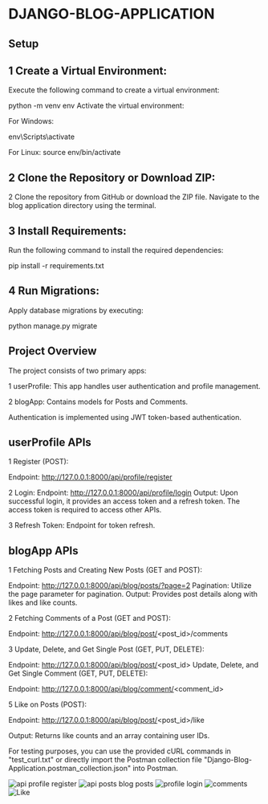 # DJANGO-BLOG-APPLICATION

## Setup

## 1 Create a Virtual Environment:

Execute the following command to create a virtual environment:

python -m venv env
Activate the virtual environment:

For Windows:

env\Scripts\activate

For Linux:
source env/bin/activate

## 2 Clone the Repository or Download ZIP:

2 Clone the repository from GitHub or download the ZIP file.
Navigate to the blog application directory using the terminal.

## 3 Install Requirements:

Run the following command to install the required dependencies:

pip install -r requirements.txt

## 4 Run Migrations:

Apply database migrations by executing:

python manage.py migrate

## Project Overview
The project consists of two primary apps:

1 userProfile: This app handles user authentication and profile management.

2 blogApp: Contains models for Posts and Comments.

Authentication is implemented using JWT token-based authentication.


## userProfile APIs
1 Register (POST):

Endpoint: http://127.0.0.1:8000/api/profile/register

2 Login:
Endpoint: http://127.0.0.1:8000/api/profile/login
Output: Upon successful login, it provides an access token and a refresh token. The access token is required to access other APIs.

3 Refresh Token:
Endpoint for token refresh.

## blogApp APIs
1 Fetching Posts and Creating New Posts (GET and POST):

Endpoint: http://127.0.0.1:8000/api/blog/posts/?page=2
Pagination: Utilize the page parameter for pagination.
Output: Provides post details along with likes and like counts.

2 Fetching Comments of a Post (GET and POST):

Endpoint: http://127.0.0.1:8000/api/blog/post/<post_id>/comments

3 Update, Delete, and Get Single Post (GET, PUT, DELETE):

Endpoint: http://127.0.0.1:8000/api/blog/post/<post_id>
Update, Delete, and Get Single Comment (GET, PUT, DELETE):

Endpoint: http://127.0.0.1:8000/api/blog/comment/<comment_id>

5 Like on Posts (POST):

Endpoint: http://127.0.0.1:8000/api/blog/post/<post_id>/like

Output: Returns like counts and an array containing user IDs.

For testing purposes, you can use the provided cURL commands in "test_curl.txt" or directly import the Postman collection file "Django-Blog-Application.postman_collection.json" into Postman.

![api profile register ](https://github.com/Mithnn1508/Django-Blog-Application/assets/166194883/8956fd78-edfb-4c84-8334-415fbef9266d)
![api posts blog posts ](https://github.com/Mithnn1508/Django-Blog-Application/assets/166194883/f408a7c1-6756-4126-ab13-cda97e8eb286)
![profile login ](https://github.com/Mithnn1508/Django-Blog-Application/assets/166194883/9b13e861-fc14-4638-950a-7d1cad83c0a0)
![comments ](https://github.com/Mithnn1508/Django-Blog-Application/assets/166194883/d0d88e08-f030-4467-b6e7-27370bc53f77)
![Like](https://github.com/Mithnn1508/Django-Blog-Application/assets/166194883/c74648b5-7f69-4b4f-b5c2-5ee3a0288c69)
